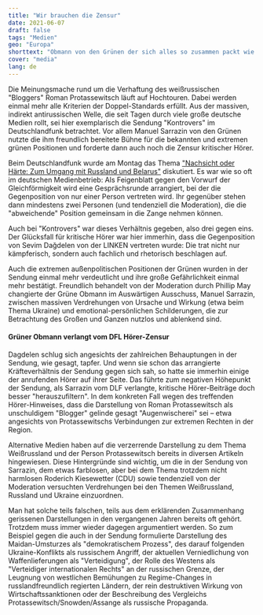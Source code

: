 ```yaml
---
title: "Wir brauchen die Zensur"
date: 2021-06-07
draft: false
tags: "Medien"
geo: "Europa"
shorttext: "Obmann von den Grünen der sich alles so zusammen packt wie er es will fordert das man Kritik der Zuhörer im DLF zensieren soll."
cover: "media"
lang: de
---
```


Die Meinungsmache rund um die Verhaftung des weißrussischen "Bloggers" Roman Protassewitsch läuft auf Hochtouren. Dabei werden einmal mehr alle Kriterien der Doppel-Standards erfüllt. Aus der massiven, indirekt antirussischen Welle, die seit Tagen durch viele große deutsche Medien rollt, sei hier exemplarisch die Sendung "Kontrovers" im Deutschlandfunk betrachtet. Vor allem Manuel Sarrazin von den Grünen nutzte die ihm freundlich bereitete Bühne für die bekannten und extremen grünen Positionen und forderte dann auch noch die Zensur kritischer Hörer.

Beim Deutschlandfunk wurde am Montag das Thema ["Nachsicht oder Härte: Zum Umgang mit Russland und Belarus"](https://ondemand-mp3.dradio.de/file/dradio/2021/05/31/kontrovers_am_31521_nachsicht_oder_haerte_zum_umgang_dlf_20210531_1145_5ed17084.mp3 "DLF Propagandashow mit Grüner Zensurbehörde") diskutiert. Es war wie so oft im deutschen Medienbetrieb: Als Feigenblatt gegen den Vorwurf der Gleichförmigkeit wird eine Gesprächsrunde arrangiert, bei der die Gegenposition von nur einer Person vertreten wird. Ihr gegenüber stehen dann mindestens zwei Personen (und tendenziell die Moderation), die die "abweichende" Position gemeinsam in die Zange nehmen können.

Auch bei "Kontrovers" war dieses Verhältnis gegeben, also drei gegen eins. Der Glücksfall für kritische Hörer war hier immerhin, dass die Gegenposition von Sevim Dağdelen von der LINKEN vertreten wurde: Die trat nicht nur kämpferisch, sondern auch fachlich und rhetorisch beschlagen auf.

Auch die extremen außenpolitischen Positionen der Grünen wurden in der Sendung einmal mehr verdeutlicht und ihre große Gefährlichkeit einmal mehr bestätigt. Freundlich behandelt von der Moderation durch Phillip May changierte der Grüne Obmann im Auswärtigen Ausschuss, Manuel Sarrazin, zwischen massiven Verdrehungen von Ursache und Wirkung (etwa beim Thema Ukraine) und emotional-persönlichen Schilderungen, die zur Betrachtung des Großen und Ganzen nutzlos und ablenkend sind.

#### Grüner Obmann verlangt vom DFL Hörer-Zensur

Dagdelen schlug sich angesichts der zahlreichen Behauptungen in der Sendung, wie gesagt, tapfer. Und wenn sie schon das arrangierte Kräfteverhältnis der Sendung gegen sich sah, so hatte sie immerhin einige der anrufenden Hörer auf ihrer Seite. Das führte zum negativen Höhepunkt der Sendung, als Sarrazin vom DLF verlangte, kritische Hörer-Beiträge doch besser "herauszufiltern". In dem konkreten Fall wegen des treffenden Hörer-Hinweises, dass die Darstellung von Roman Protassewitsch als unschuldigem "Blogger" gelinde gesagt "Augenwischerei" sei – etwa angesichts von Protassewitschs Verbindungen zur extremen Rechten in der Region.

Alternative Medien haben auf die verzerrende Darstellung zu dem Thema Weißrussland und der Person Protassewitsch bereits in diversen Artikeln hingewiesen. Diese Hintergründe sind wichtig, um die in der Sendung von Sarrazin, dem etwas farblosen, aber bei dem Thema trotzdem nicht harmlosen Roderich Kiesewetter (CDU) sowie tendenziell von der Moderation versuchten Verdrehungen bei den Themen Weißrussland, Russland und Ukraine einzuordnen.

Man hat solche teils falschen, teils aus dem erklärenden Zusammenhang gerissenen Darstellungen in den vergangenen Jahren bereits oft gehört. Trotzdem muss immer wieder dagegen argumentiert werden. So zum Beispiel gegen die auch in der Sendung formulierte Darstellung des Maidan-Umsturzes als "demokratischem Prozess", des darauf folgenden Ukraine-Konflikts als russischem Angriff, der aktuellen Verniedlichung von Waffenlieferungen als "Verteidigung", der Rolle des Westens als "Verteidiger internationalen Rechts" an der russischen Grenze, der Leugnung von westlichen Bemühungen zu Regime-Changes in russlandfreundlich regierten Ländern, der rein destruktiven Wirkung von Wirtschaftssanktionen oder der Beschreibung des Vergleichs Protassewitsch/Snowden/Assange als russische Propaganda.
